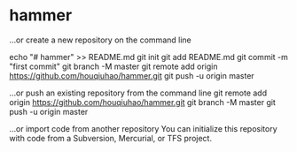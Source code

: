 # hammer
…or create a new repository on the command line

echo "# hammer" >> README.md
git init
git add README.md
git commit -m "first commit"
git branch -M master
git remote add origin https://github.com/houqiuhao/hammer.git
git push -u origin master

…or push an existing repository from the command line
git remote add origin https://github.com/houqiuhao/hammer.git
git branch -M master
git push -u origin master

…or import code from another repository
You can initialize this repository with code from a Subversion, Mercurial, or TFS project.
